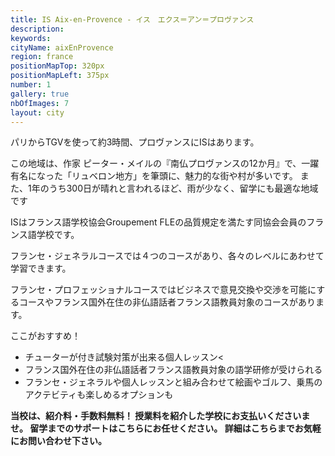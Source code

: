 ```yaml
---
title: IS Aix-en-Provence - イス　エクス＝アン＝プロヴァンス
description: 
keywords: 
cityName: aixEnProvence
region: france
positionMapTop: 320px
positionMapLeft: 375px
number: 1
gallery: true
nbOfImages: 7
layout: city
---
```


パリからTGVを使って約3時間、プロヴァンスにISはあります。

この地域は、作家 ピーター・メイルの『南仏プロヴァンスの12か月』で、一躍有名になった「リュベロン地方」を筆頭に、魅力的な街や村が多いです。 また、1年のうち300日が晴れと言われるほど、雨が少なく、留学にも最適な地域です

ISはフランス語学校協会Groupement FLEの品質規定を満たす同協会会員のフランス語学校です。

フランセ・ジェネラルコースでは４つのコースがあり、各々のレベルにあわせて学習できます。

フランセ・プロフェッショナルコースではビジネスで意見交換や交渉を可能にするコースやフランス国外在住の非仏語話者フランス語教員対象のコースがあります。

ここがおすすめ！

* チューターが付き試験対策が出来る個人レッスン&lt;
* フランス国外在住の非仏語話者フランス語教員対象の語学研修が受けられる
* フランセ・ジェネラルや個人レッスンと組み合わせて絵画やゴルフ、乗馬のアクテビティも楽しめるオプションも

**当校は、紹介料・手数料無料！ 授業料を紹介した学校にお支払いくださいませ。 留学までのサポートはこちらにお任せください。 詳細はこちらまでお気軽にお問い合わせ下さい。**
